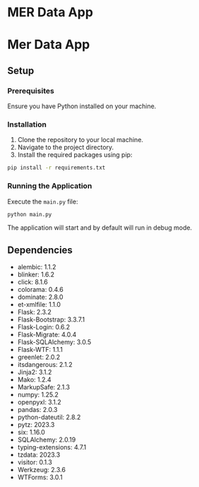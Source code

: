 # MER Data App

# Mer Data App

## Setup

### Prerequisites

Ensure you have Python installed on your machine.

### Installation

1. Clone the repository to your local machine.
2. Navigate to the project directory.
3. Install the required packages using pip:

```bash
pip install -r requirements.txt
```

### Running the Application

Execute the `main.py` file:

```bash
python main.py
```

The application will start and by default will run in debug mode.

## Dependencies

- alembic: 1.1.2
- blinker: 1.6.2
- click: 8.1.6
- colorama: 0.4.6
- dominate: 2.8.0
- et-xmlfile: 1.1.0
- Flask: 2.3.2
- Flask-Bootstrap: 3.3.7.1
- Flask-Login: 0.6.2
- Flask-Migrate: 4.0.4
- Flask-SQLAlchemy: 3.0.5
- Flask-WTF: 1.1.1
- greenlet: 2.0.2
- itsdangerous: 2.1.2
- Jinja2: 3.1.2
- Mako: 1.2.4
- MarkupSafe: 2.1.3
- numpy: 1.25.2
- openpyxl: 3.1.2
- pandas: 2.0.3
- python-dateutil: 2.8.2
- pytz: 2023.3
- six: 1.16.0
- SQLAlchemy: 2.0.19
- typing-extensions: 4.7.1
- tzdata: 2023.3
- visitor: 0.1.3
- Werkzeug: 2.3.6
- WTForms: 3.0.1

